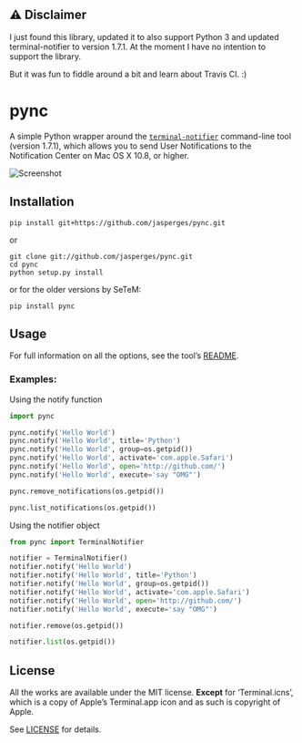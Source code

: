 ## ⚠️ Disclaimer
I just found this library, updated it to also support Python 3 and updated terminal-notifier to version 1.7.1. At the moment I have no intention to support the library.

But it was fun to fiddle around a bit and learn about Travis CI. :)


pync
====

A simple Python wrapper around the [`terminal-notifier`][HOMEPAGE] command-line tool (version 1.7.1), which allows you to send User Notifications to the Notification Center on Mac OS X 10.8, or higher.

![Screenshot](http://f.cl.ly/items/1k051n3k0u0i101m1i0U/Screen%20Shot%202012-08-24%20at%2012.20.40%20PM.png)

Installation
------------

```
pip install git+https://github.com/jasperges/pync.git
```
or
```
git clone git://github.com/jasperges/pync.git
cd pync
python setup.py install
```
or for the older versions by SeTeM:
```
pip install pync
```

Usage
-----

For full information on all the options, see the tool’s [README][README].

### Examples:

Using the notify function
```python
import pync

pync.notify('Hello World')
pync.notify('Hello World', title='Python')
pync.notify('Hello World', group=os.getpid())
pync.notify('Hello World', activate='com.apple.Safari')
pync.notify('Hello World', open='http://github.com/')
pync.notify('Hello World', execute='say "OMG"')

pync.remove_notifications(os.getpid())

pync.list_notifications(os.getpid())
```

Using the notifier object
```python
from pync import TerminalNotifier

notifier = TerminalNotifier()
notifier.notify('Hello World')
notifier.notify('Hello World', title='Python')
notifier.notify('Hello World', group=os.getpid())
notifier.notify('Hello World', activate='com.apple.Safari')
notifier.notify('Hello World', open='http://github.com/')
notifier.notify('Hello World', execute='say "OMG"')

notifier.remove(os.getpid())

notifier.list(os.getpid())
```


License
-------

All the works are available under the MIT license. **Except** for ‘Terminal.icns’, which is a copy of Apple’s Terminal.app icon and as such is copyright of Apple.

See [LICENSE][LICENSE] for details.

[HOMEPAGE]: https://github.com/alloy/terminal-notifier
[README]: https://github.com/alloy/terminal-notifier/blob/master/README.markdown
[LICENSE]: https://github.com/setem/pync/blob/master/LICENSE
